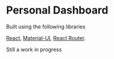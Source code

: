 # Personal Dashboard

Built using the following libraries 

[React](https://facebook.github.io/react/), 
[Material-UI](https://material-ui.com), 
[React Router](https://reacttraining.com/react-router/).

Still a work in progress